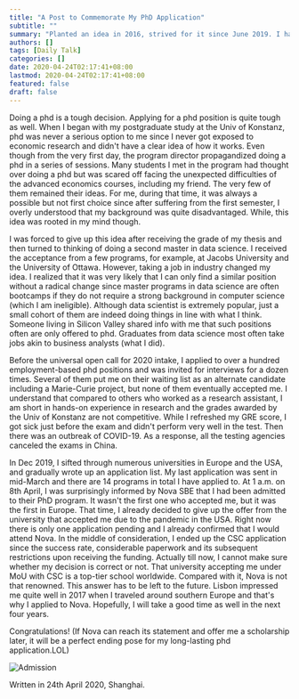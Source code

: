 ```yaml
---
title: "A Post to Commemorate My PhD Application"
subtitle: ""
summary: "Planted an idea in 2016, strived for it since June 2019. I have been never more serious and persistent."
authors: []
tags: [Daily Talk]
categories: []
date: 2020-04-24T02:17:41+08:00
lastmod: 2020-04-24T02:17:41+08:00
featured: false
draft: false
---
```


Doing a phd is a tough decision. Applying for a phd position is quite tough as well. When I began with my postgraduate study at the Univ of Konstanz, phd was never a serious option to me since I never got exposed to economic research and didn't have a clear idea of how it works. Even though from the very first day, the program director propagandized doing a phd in a series of sessions. Many students I met in the program had thought over doing a phd but was scared off facing the unexpected difficulties of the advanced economics courses, including my friend. The very few of them remained their ideas. For me, during that time, it was always a possible but not first choice since after suffering from the first semester, I overly understood that my background was quite disadvantaged. While, this idea was rooted in my mind though.

I was forced to give up this idea after receiving the grade of my thesis and then turned to thinking of doing a second master in data science. I received the acceptance from a few programs, for example, at Jacobs University and the University of Ottawa. However, taking a job in industry changed my idea. I realized that it was very likely that I can only find a similar position without a radical change since master programs in data science are often bootcamps if they do not require a strong background in computer science (which I am ineligible). Although data scientist is extremely popular, just a small cohort of them are indeed doing things in line with what I think. Someone living in Silicon Valley shared info with me that such positions often are only offered to phd. Graduates from data science most often take jobs akin to business analysts (what I did).

Before the universal open call for 2020 intake, I applied to over a hundred employment-based phd positions and was invited for interviews for a dozen times. Several of them put me on their waiting list as an alternate candidate including a Marie-Curie project, but none of them eventually accepted me. I understand that compared to others who worked as a research assistant, I am short in hands-on experience in research and the grades awarded by the Univ of Konstanz are not competitive. While I refreshed my GRE score, I got sick just before the exam and didn't perform very well in the test. Then there was an outbreak of COVID-19. As a response, all the testing agencies canceled the exams in China. 

In Dec 2019, I sifted through numerous universities in Europe and the USA, and gradually wrote up an application list. My last application was sent in mid-March and there are 14 programs in total I have applied to. At 1 a.m. on 8th April, I was surprisingly informed by Nova SBE that I had been admitted to their PhD program. It wasn't the first one who accepted me, but it was the first in Europe. That time, I already decided to give up the offer from the university that accepted me due to the pandemic in the USA. Right now there is only one application pending and I already confirmed that I would attend Nova. In the middle of consideration, I ended up the CSC application since the success rate, considerable paperwork and its subsequent restrictions upon receiving the funding. Actually till now, I cannot make sure whether my decision is correct or not. That university accepting me under MoU with CSC is a top-tier school worldwide. Compared with it, Nova is not that renowned. This answer has to be left to the future. Lisbon impressed me quite well in 2017 when I traveled around southern Europe and that's why I applied to Nova. Hopefully, I will take a good time as well in the next four years. 

Congratulations! (If Nova can reach its statement and offer me a scholarship later, it will be a perfect ending pose for my long-lasting phd application.LOL)

![Admission](/nova_ad.png)

Written in 24th April 2020, Shanghai.
